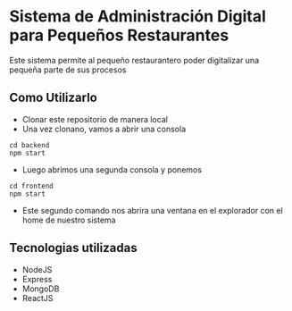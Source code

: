 # Sistema de Administración Digital para Pequeños Restaurantes
Este sistema permite al pequeño restaurantero poder digitalizar una pequeña parte de sus procesos

## Como Utilizarlo
- Clonar este repositorio de manera local
- Una vez clonano, vamos a abrir una consola
```
cd backend
npm start
```
- Luego abrimos una segunda consola y ponemos
```
cd frontend
npm start
```
- Este segundo comando nos abrira una ventana en el explorador con el home de nuestro sistema

## Tecnologias utilizadas
- NodeJS
- Express
- MongoDB
- ReactJS
